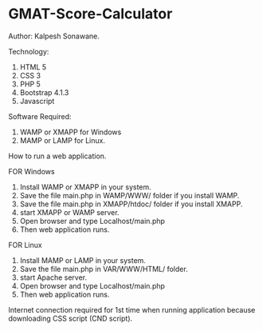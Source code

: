 # GMAT-Score-Calculator


Author: Kalpesh Sonawane.

Technology:
1. HTML 5
2. CSS 3
3. PHP 5
4. Bootstrap 4.1.3
5. Javascript

Software Required:
1. WAMP or XMAPP for Windows
2. MAMP or LAMP for Linux.

How to run a web application.

FOR Windows

1. Install WAMP or XMAPP in your system.
2. Save the file main.php in WAMP/WWW/ folder if you install WAMP.
3. Save the file main.php in XMAPP/htdoc/ folder if you install XMAPP.
4. start XMAPP or WAMP server.
5. Open browser and type Localhost/main.php
6. Then web application runs.

FOR Linux

1. Install MAMP or LAMP in your system.
2. Save the file main.php in VAR/WWW/HTML/ folder.
3. start Apache server.
4. Open browser and type Localhost/main.php
5. Then web application runs.

Internet connection required for 1st time when running application
because downloading CSS script (CND script).

